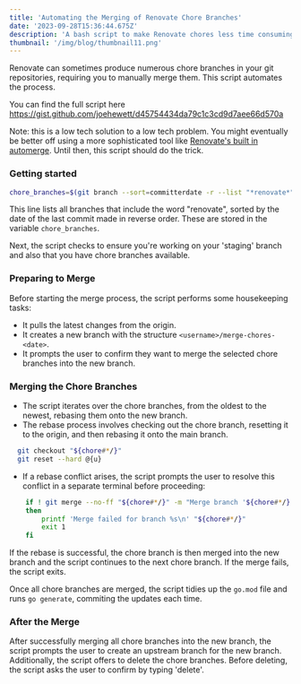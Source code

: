```yaml
---
title: 'Automating the Merging of Renovate Chore Branches'
date: '2023-09-28T15:36:44.675Z'
description: 'A bash script to make Renovate chores less time consuming'
thumbnail: '/img/blog/thumbnail11.png'
---
```


Renovate can sometimes produce numerous chore branches in your git repositories, requiring you to manually merge them. This script automates the process.

You can find the full script here https://gist.github.com/joehewett/d45754434da79c1c3cd9d7aee66d570a

Note: this is a low tech solution to a low tech problem. You might eventually be better off using a more sophisticated tool like [Renovate's built in automerge](https://docs.renovatebot.com/key-concepts/automerge/). Until then, this script should do the trick.

### Getting started

```sh
chore_branches=$(git branch --sort=committerdate -r --list "*renovate*")
```

This line lists all branches that include the word "renovate", sorted by the date of the last commit made in reverse order. These are stored in the variable `chore_branches`.

Next, the script checks to ensure you're working on your 'staging' branch and also that you have chore branches available.

### Preparing to Merge

Before starting the merge process, the script performs some housekeeping tasks:

- It pulls the latest changes from the origin.
- It creates a new branch with the structure `<username>/merge-chores-<date>`.
- It prompts the user to confirm they want to merge the selected chore branches into the new branch.

### Merging the Chore Branches

- The script iterates over the chore branches, from the oldest to the newest, rebasing them onto the new branch. 
- The rebase process involves checking out the chore branch, resetting it to the origin, and then rebasing it onto the main branch. 
```sh
  git checkout "${chore#*/}"
  git reset --hard @{u}
```
- If a rebase conflict arises, the script prompts the user to resolve this conflict in a separate terminal before proceeding:
```sh
    if ! git merge --no-ff "${chore#*/}" -m "Merge branch '${chore#*/}' into ${branch}"
    then
        printf 'Merge failed for branch %s\n' "${chore#*/}"
        exit 1
    fi
```

If the rebase is successful, the chore branch is then merged into the new branch and the script continues to the next chore branch. If the merge fails, the script exits.

Once all chore branches are merged, the script tidies up the `go.mod` file and runs `go generate`, commiting the updates each time.

### After the Merge

After successfully merging all chore branches into the new branch, the script prompts the user to create an upstream branch for the new branch. 
Additionally, the script offers to delete the chore branches. Before deleting, the script asks the user to confirm by typing 'delete'.


